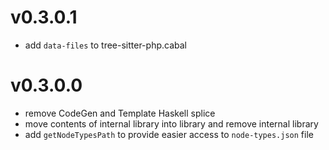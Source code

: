 # v0.3.0.1

* add `data-files` to tree-sitter-php.cabal

# v0.3.0.0

* remove CodeGen and Template Haskell splice
* move contents of internal library into library and remove internal library
* add `getNodeTypesPath` to provide easier access to `node-types.json` file

